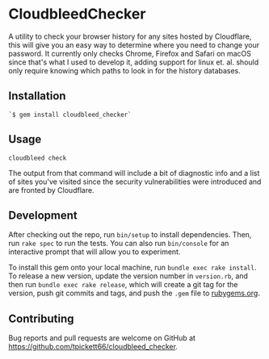 # CloudbleedChecker

A utility to check your browser history for any sites hosted by Cloudflare,
this will give you an easy way to determine where you need to change your
password. It currently only checks Chrome, Firefox and Safari on macOS since
that's what I used to develop it, adding support for linux et. al. should only
require knowing which paths to look in for the history databases.

## Installation

    `$ gem install cloudbleed_checker`

## Usage

`cloudbleed check`

The output from that command will include a bit of diagnostic info and a list
of sites you've visited since the security vulnerabilities were introduced
and are fronted by Cloudflare.

## Development

After checking out the repo, run `bin/setup` to install dependencies. Then, run `rake spec` to run the tests. You can also run `bin/console` for an interactive prompt that will allow you to experiment.

To install this gem onto your local machine, run `bundle exec rake install`. To release a new version, update the version number in `version.rb`, and then run `bundle exec rake release`, which will create a git tag for the version, push git commits and tags, and push the `.gem` file to [rubygems.org](https://rubygems.org).

## Contributing

Bug reports and pull requests are welcome on GitHub at https://github.com/tpickett66/cloudbleed_checker.

